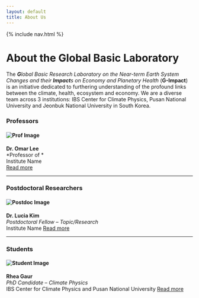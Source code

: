 ```yaml
---
layout: default
title: About Us
---
```

{% include nav.html %}
# About the Global Basic Laboratory

The ***G**lobal Basic Research Laboratory on the Near-term Earth System Changes and their **Impact**s on Economy and Planetary Health* (**G-Impact**) is an initiative dedicated to furthering understanding of the profound links between the climate, health, ecosystem and economy. We are a diverse team across 3 institutions: IBS Center for Climate Physics, Pusan National University and Jeonbuk National University in South Korea. 

### Professors

#### ![Prof Image](images/prof2.jpg)  
**Dr. Omar Lee**  
*Professor of *  
Institute Name  
[Read more](people/prof_name.md)

---

### Postdoctoral Researchers

#### ![Postdoc Image](images/postdoc1.jpg)  
**Dr. Lucia Kim**  
*Postdoctoral Fellow – Topic/Research*  
Institute Name
[Read more](people/postdoc-name.md)

---

### Students

#### ![Student Image](images/student1.jpg)  
**Rhea Gaur**  
*PhD Candidate – Climate Physics*  
IBS Center for Climate Physics and Pusan National University
[Read more](people/rhea-gaur.md)
